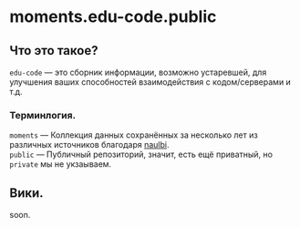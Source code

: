 # moments.edu-code.public

## Что это такое?

`edu-code` — это сборник информации, возможно устаревшей, для улучшения ваших способностей взаимодействия с кодом/серверами и т.д.  

### Терминлогия.
`moments` — Коллекция данных сохранённых за несколько лет из различных источников благодаря <a href="https://t.me/naulbi">naulbi<a>.  
`public` — Публичный репозиторий, значит, есть ещё приватный, но `private` мы не укзаываем.  


## Вики.

soon.